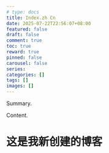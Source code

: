 ```yaml
---
# type: docs 
title: Index.zh Cn
date: 2025-07-22T22:56:07+08:00
featured: false
draft: false
comment: true
toc: true
reward: true
pinned: false
carousel: false
series:
categories: []
tags: []
images: []
---
```


Summary.

<!--more-->

Content.
# 这是我新创建的博客